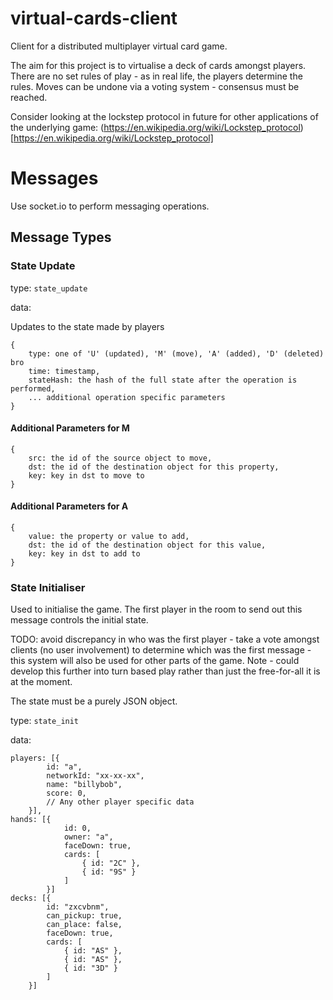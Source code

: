 # virtual-cards-client
Client for a distributed multiplayer virtual card game.

The aim for this project is to virtualise a deck of cards
amongst players. There are no set rules of play - as in
real life, the players determine the rules. Moves can
be undone via a voting system - consensus must be reached.

Consider looking at the lockstep protocol in future for other
applications of the underlying game: (https://en.wikipedia.org/wiki/Lockstep_protocol)[https://en.wikipedia.org/wiki/Lockstep_protocol]



# Messages

Use socket.io to perform messaging operations.

## Message Types

### State Update
type: `state_update`

data:

Updates to the state made by players

```
{
    type: one of 'U' (updated), 'M' (move), 'A' (added), 'D' (deleted) bro
    time: timestamp,
    stateHash: the hash of the full state after the operation is performed,
    ... additional operation specific parameters
}
```

#### Additional Parameters for M
```
{
    src: the id of the source object to move,
    dst: the id of the destination object for this property,
    key: key in dst to move to
}
```

#### Additional Parameters for A
```
{
    value: the property or value to add,
    dst: the id of the destination object for this value,
    key: key in dst to add to
}
```

### State Initialiser
Used to initialise the game. The first player in the room
to send out this message controls the initial state.

TODO: avoid discrepancy in who was the first player - take
a vote amongst clients (no user involvement) to determine
which was the first message - this system will also be used
for other parts of the game. Note - could develop this
further into turn based play rather than just the
free-for-all it is at the moment.

The state must be a purely JSON object.

type: `state_init`

data:

```
players: [{
        id: "a",
        networkId: "xx-xx-xx",
        name: "billybob",
        score: 0,
        // Any other player specific data
    }],
hands: [{
            id: 0,
            owner: "a",
            faceDown: true,
            cards: [
                { id: "2C" },
                { id: "9S" }
            ]
        }]
decks: [{
        id: "zxcvbnm",
        can_pickup: true,
        can_place: false,
        faceDown: true,
        cards: [
            { id: "AS" },
            { id: "AS" },
            { id: "3D" }
        ]
    }]
```